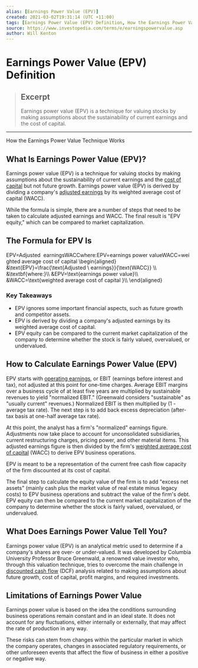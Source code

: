 ```yaml
---
alias: [Earnings Power Value (EPV)]
created: 2021-03-02T19:31:14 (UTC +11:00)
tags: [Earnings Power Value (EPV) Definition, How the Earnings Power Value Technique Works]
source: https://www.investopedia.com/terms/e/earningspowervalue.asp
author: Will Kenton
---
```


# Earnings Power Value (EPV) Definition

> ## Excerpt
> Earnings power value (EPV) is a technique for valuing stocks by making assumptions about the sustainability of current earnings and the cost of capital.

---

How the Earnings Power Value Technique Works
## What Is Earnings Power Value (EPV)?

Earnings power value (EPV) is a technique for valuing stocks by making assumptions about the sustainability of current earnings and the [cost of capital](https://www.investopedia.com/terms/c/costofcapital.asp) but not future growth. Earnings power value (EPV) is derived by dividing a company's [adjusted earnings](https://www.investopedia.com/terms/a/adjusted-earnings.asp) by its weighted average cost of capital (WACC).

While the formula is simple, there are a number of steps that need to be taken to calculate adjusted earnings and WACC. The final result is "EPV equity," which can be compared to market capitalization.

## The Formula for EPV Is

EPV\=Adjusted  earningsWACCwhere:EPV\=earnings power valueWACC\=weighted average cost of capital \\begin{aligned} &\\text{EPV}=\\frac{\\text{Adjusted \\ earnings}}{\\text{WACC}} \\\\ &\\textbf{where:}\\\\ &EPV=\\text{earnings power value}\\\\ &WACC=\\text{weighted average cost of capital }\\\\ \\end{aligned}

### Key Takeaways

-   EPV ignores some important financial aspects, such as future growth and competitor assets.
-   EPV is derived by dividing a company's adjusted earnings by its weighted average cost of capital.
-   EPV equity can be compared to the current market capitalization of the company to determine whether the stock is fairly valued, overvalued, or undervalued.

## How to Calculate Earnings Power Value (EPV)

EPV starts with [operating earnings](https://www.investopedia.com/terms/o/operatingearnings.asp), or EBIT (earnings before interest and tax), not adjusted at this point for one-time charges. Average EBIT margins over a business cycle of at least five years are multiplied by sustainable revenues to yield "normalized EBIT." (Greenwald considers "sustainable" as "usually current" revenues.) Normalized EBIT is then multiplied by (1 - average tax rate). The next step is to add back excess depreciation (after-tax basis at one-half average tax rate).

At this point, the analyst has a firm's "normalized" earnings figure. Adjustments now take place to account for unconsolidated subsidiaries, current restructuring charges, pricing power, and other material items. This adjusted earnings figure is then divided by the firm's [weighted average cost of capital](https://www.investopedia.com/terms/w/wacc.asp) (WACC) to derive EPV business operations.

EPV is meant to be a representation of the current free cash flow capacity of the firm discounted at its cost of capital.

The final step to calculate the equity value of the firm is to add "excess net assets" (mainly cash plus the market value of real estate minus legacy costs) to EPV business operations and subtract the value of the firm's debt. EPV equity can then be compared to the current market capitalization of the company to determine whether the stock is fairly valued, overvalued, or undervalued.

## What Does Earnings Power Value Tell You?

Earnings power value (EPV) is an analytical metric used to determine if a company's shares are over- or under-valued. It was developed by Columbia University Professor Bruce Greenwald, a renowned value investor who, through this valuation technique, tries to overcome the main challenge in [discounted cash flow](https://www.investopedia.com/terms/d/dcf.asp) (DCF) analysis related to making assumptions about future growth, cost of capital, profit margins, and required investments.

## Limitations of Earnings Power Value

Earnings power value is based on the idea the conditions surrounding business operations remain constant and in an ideal state. It does not account for any fluctuations, either internally or externally, that may affect the rate of production in any way.

These risks can stem from changes within the particular market in which the company operates, changes in associated regulatory requirements, or other unforeseen events that affect the flow of business in either a positive or negative way.
